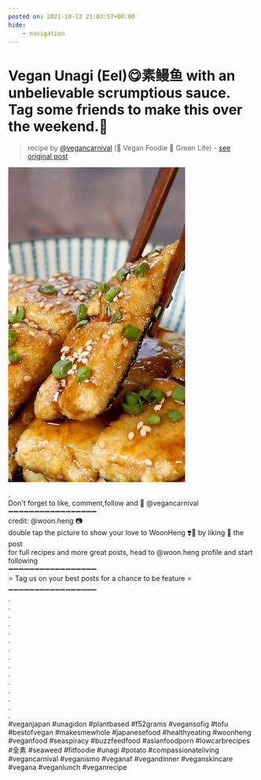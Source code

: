 ```yaml
---
posted on: 2021-10-13 21:03:57+00:00
hide:
    - navigation
---
```


# Vegan Unagi (Eel)😋素鳗鱼 with an unbelievable scrumptious sauce. Tag some friends to make this over the weekend.🤗⁣ 

> recipe by [@vegancarnival](https://www.instagram.com/vegancarnival/) 
(🍅 Vegan Foodie 💚 Green Life) - [see original post](https://instagram.com/p/CU-7MSxKwj4)

![](../img/vegancarnival_13-10-2021_2110.png)

.\
Don't forget to like, comment,follow and 🔔 @vegancarnival\
➖➖➖➖➖➖➖➖➖➖➖➖➖➖➖➖➖\
credit: @woon.heng 📷\
double tap the picture to show your love to WoonHeng ❣️🌱 by liking 💖 the post\
for full recipes and more great posts, head to @woon.heng profile and start following\
➖➖➖➖➖➖➖➖➖➖➖➖➖➖➖➖➖\
⭐ Tag us on your best posts for a chance to be feature ⭐\
➖➖➖➖➖➖➖➖➖➖➖➖➖➖➖➖➖\
.\
.\
.\
.\
.\
.\
.\
.\
.\
.\
.\
.\
.\
.\
.\
\#veganjapan \#unagidon \#plantbased \#f52grams \#vegansofig \#tofu \#bestofvegan \#makesmewhole \#japanesefood \#healthyeating \#woonheng \#veganfood \#seaspiracy \#buzzfeedfood \#asianfoodporn \#lowcarbrecipes \#全素 \#seaweed \#fitfoodie \#unagi \#potato \#compassionateliving \#vegancarnival \#veganismo \#veganaf \#vegandinner \#veganskincare \#vegana \#veganlunch \#veganrecipe 